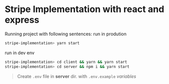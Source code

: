 # Stripe Implementation with react and express

Running project with following sentences:
run in prodution
```bash
stripe-implementation> yarn start
```
run in dev env
```bash
stripe-implementation> cd client && yarn && yarn start
stripe-implementation> cd server && npm i && yarn start
```

> Create `.env` file in **server** dir. with `.env.example` *variables*